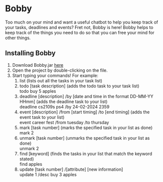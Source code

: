 # Bobby

Too much on your mind and want a useful chatbot to help you keep track of your tasks, deadlines and events?
Fret not, Bobby is here! 
Bobby helps to keep track of the things you need to do so that you can free your mind for other things.

## Installing Bobby


1. Download Bobby.jar [here](https://github.com/yapxuanxuan/ip/releases/tag/A-Jar)
1. Open the project by double-clicking on the file.
1. Start typing your commands! For example:
   1. list (lists out all the tasks in your task list)
   2. todo [task description] (adds the todo task to your task list) <br>
         todo buy 5 apples
   3. deadline [description] /by [date and time in the format DD-MM-YY HHmm] (adds the deadline task to your list) <br>
         deadline cs2109s ps4 /by 24-02-2024 2359
   4. event [description] /from [start timing] /to [end timing] (adds the event task to your list) <br>
         event career fest /from tuesday /to thursday 
   5. mark [task number] (marks the specified task in your list as done) <br>
         mark 2
   6. unmark [task number] (unmarks the specified task in your list as done) <br>
         unmark 2
   7. find [keyword] (finds the tasks in your list that match the keyword stated) <br>
         find apples
   8. update [task number] /[attribute] [new information] <br>
         update 1 /desc buy 3 apples